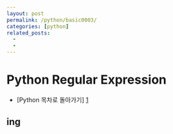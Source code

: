 ```yaml
---
layout: post
permalink: /python/basic0003/
categories: [python]
related_posts:
  -
  - 
---
```


# Python Regular Expression


- [Python 목차로 돌아가기] [1]

[1]: https://aminsc.github.io/python/


## ing
